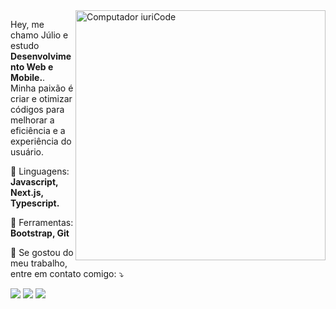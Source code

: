 <img src="https://raw.githubusercontent.com/MicaelliMedeiros/micaellimedeiros/master/image/computer-illustration.png" min-width="400px" max-width="400px" width="400px" align="right" alt="Computador iuriCode">

<p align="left"> 
  Hey, me chamo Júlio e estudo <strong>Desenvolvimento Web e Mobile.</strong>.<br>
  Minha paixão é criar e otimizar códigos para melhorar a eficiência e a experiência do usuário.
</p>

<p align="left">
  🦄 Linguagens: <strong>Javascript, Next.js, Typescript.</strong>
</p>

<p align="left">
  💼 Ferramentas: <strong>Bootstrap, Git</strong>
</p>

<p align="left">
  💌 Se gostou do meu trabalho, entre em contato comigo: ⤵️
</p>

<p align="left">
  <a href="#" alt="Gmail">
  <img src="https://img.shields.io/badge/-Gmail-FF0000?style=flat-square&labelColor=FF0000&logo=gmail&logoColor=white&link=juliodeveloper0777" /></a>

  <a href="#" alt="Linkedin">
  <img src="https://img.shields.io/badge/-Linkedin-0e76a8?style=flat-square&logo=Linkedin&logoColor=white&link=julio-developer-32036b274" /></a>

  <a href="#" alt="Instagram">
  <img src="https://img.shields.io/badge/-Instagram-DF0174?style=flat-square&labelColor=DF0174&logo=instagram&logoColor=white&link=https://www.instagram.com/juliodeveloper777/"/></a>
</p>  
